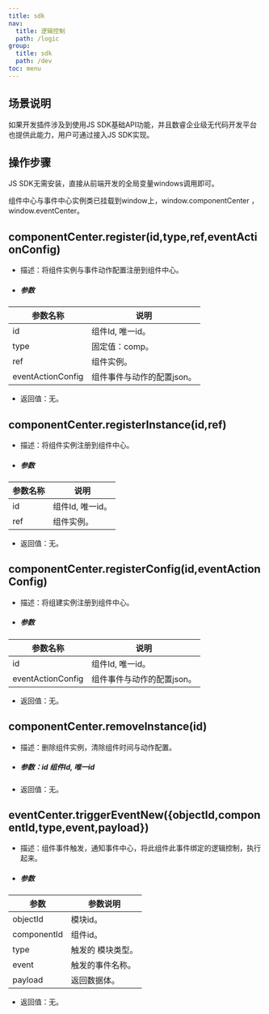 ```yaml
---
title: sdk
nav:
  title: 逻辑控制
  path: /logic
group:
  title: sdk
  path: /dev
toc: menu
---
```

## **场景说明**

如果开发插件涉及到使用JS SDK基础API功能，并且数睿企业级无代码开发平台也提供此能力，用户可通过接入JS SDK实现。

## **操作步骤**

JS SDK无需安装，直接从前端开发的全局变量windows调用即可。

组件中心与事件中心实例类已挂载到window上，window.componentCenter ，window.eventCenter。

## **componentCenter.register(id,type,ref,eventActionConfig)**

* 描述：将组件实例与事件动作配置注册到组件中心。

* ##### 参数

| 参数名称 | 说明 |
| --- | --- |
| id | 组件Id, 唯一id。 |
| type | 固定值：comp。 |
| ref | 组件实例。 |
| eventActionConfig | 组件事件与动作的配置json。 |

* 返回值：无。

## **componentCenter.registerInstance(id,ref)**

* 描述：将组件实例注册到组件中心。

* ##### 参数

| 参数名称 | 说明 |
| --- | --- |
| id | 组件Id, 唯一id。 |
| ref | 组件实例。 |

* 返回值：无。

## **componentCenter.registerConfig(id,eventActionConfig)**

* 描述：将组建实例注册到组件中心。

* ##### 参数

| 参数名称 | 说明 |
| --- | --- |
| id | 组件Id, 唯一id。 |
| eventActionConfig | 组件事件与动作的配置json。 |

* 返回值：无。

## **componentCenter.removeInstance(id)**

* 描述：删除组件实例，清除组件时间与动作配置。

* ##### 参数：id 组件Id, 唯一id

* 返回值：无。

## **eventCenter.triggerEventNew({objectId,componentId,type,event,payload})**

* 描述：组件事件触发，通知事件中心，将此组件此事件绑定的逻辑控制，执行起来。

* ##### 参数

| 参数 | 参数说明 |
| --- | --- |
| objectId | 模块id。 |
| componentId | 组件id。 |
| type | 触发的 模块类型。 |
| event | 触发的事件名称。 |
| payload | 返回数据体。 |

* 返回值：无。
